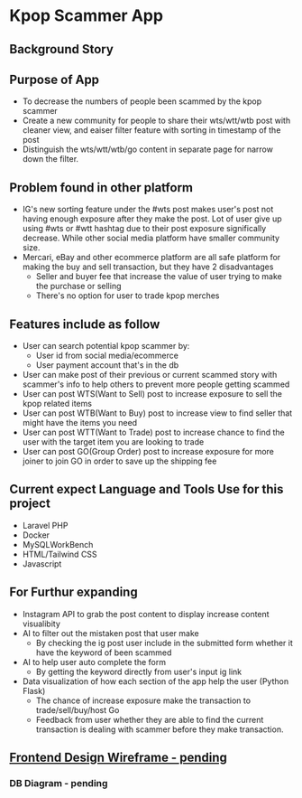 # Kpop Scammer App

## Background Story

## Purpose of App
- To decrease the numbers of people been scammed by the kpop scammer
- Create a new community for people to share their wts/wtt/wtb post with cleaner view, and eaiser filter feature with sorting in timestamp of the post
- Distinguish the wts/wtt/wtb/go content in separate page for narrow down the filter.

## Problem found in other platform
- IG's new sorting feature under the #wts post makes user's post not having enough exposure after they make the post. Lot of user give up using #wts or #wtt hashtag due to their post exposure significally decrease. While other social media platform have smaller community size.
- Mercari, eBay and other ecommerce platform are all safe platform for making the buy and sell transaction, but they have 2 disadvantages
    - Seller and buyer fee that increase the value of user trying to make the purchase or selling
    - There's no option for user to trade kpop merches

## Features include as follow
- User can search potential kpop scammer by:
    - User id from social media/ecommerce
    - User payment account that's in the db
- User can make post of their previous or current scammed story with scammer's info to help others to prevent more people getting scammed
- User can post WTS(Want to Sell) post to increase exposure to sell the kpop related items
- User can post WTB(Want to Buy) post to increase view to find seller that might have the items you need
- User can post WTT(Want to Trade) post to increase chance to find the user with the target item you are looking to trade
- User can post GO(Group Order) post to increase exposure for more joiner to join GO in order to save up the shipping fee

## Current expect Language and Tools Use for this project
- Laravel PHP
- Docker
- MySQLWorkBench
- HTML/Tailwind CSS
- Javascript

## For Furthur expanding
- Instagram API to grab the post content to display increase content visualibity
- AI to filter out the mistaken post that user make
    - By checking the ig post user include in the submitted form whether it have the keyword of been scammed
- AI to help user auto complete the form
    - By getting the keyword directly from user's input ig link
- Data visualization of how each section of the app help the user (Python Flask)
    - The chance of increase exposure make the transaction to trade/sell/buy/host Go
    - Feedback from user whether they are able to find the current transaction is dealing with scammer before they make transaction.

## **[Frontend Design Wireframe - pending](https://www.figma.com/file/sgugzuZHb2vkmkQGvEEaKG/Scammer-Kpop-Wireframe?type=whiteboard&node-id=0%3A1&t=BTU3bq8WT9CvXxf6-1)**


### DB Diagram - pending

